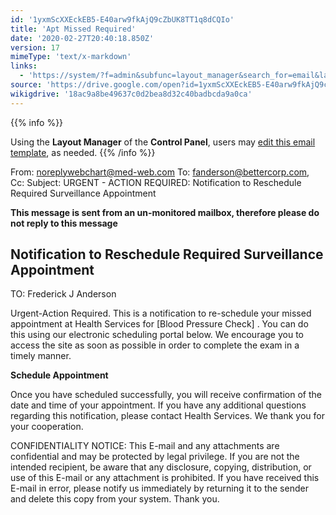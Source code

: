 ```yaml
---
id: '1yxmScXXEckEB5-E40arw9fkAjQ9cZbUK8TT1q8dCQIo'
title: 'Apt Missed Required'
date: '2020-02-27T20:40:18.850Z'
version: 17
mimeType: 'text/x-markdown'
links:
  - 'https://system/?f=admin&subfunc=layout_manager&search_for=email&layout_search=Go&opp=edit&doc_type=EHSREQ&old_module=Email&old_name=Apt+Missed+Required&active=0'
source: 'https://drive.google.com/open?id=1yxmScXXEckEB5-E40arw9fkAjQ9cZbUK8TT1q8dCQIo'
wikigdrive: '18ac9a8be49637c0d2bea8d32c40badbcda9a0ca'
---
```





{{% info %}}

Using the **Layout Manager** of the **Control Panel**, users may [edit this email template](https://system/?f=admin&subfunc=layout_manager&search_for=email&layout_search=Go&opp=edit&doc_type=EHSREQ&old_module=Email&old_name=Apt+Missed+Required&active=0), as needed.
{{% /info %}}



From: noreplywebchart@med-web.com
To: fanderson@bettercorp.com,
Cc:
Subject: URGENT - ACTION REQUIRED: Notification to Reschedule Required Surveillance Appointment

****This message is sent from an un-monitored mailbox, therefore please do not reply to this message****

## **Notification to Reschedule Required Surveillance Appointment**


TO: Frederick J Anderson

Urgent-Action Required. This is a notification to re-schedule your missed appointment at Health Services for [Blood Pressure Check] .
You can do this using our electronic scheduling portal below. We encourage you to access the site as soon as possible in order to complete the exam in a timely manner.

**Schedule Appointment**

Once you have scheduled successfully, you will receive confirmation of the date and time of your appointment.
If you have any additional questions regarding this notification, please contact Health Services.
We thank you for your cooperation.


CONFIDENTIALITY NOTICE: This E-mail and any attachments are confidential and may be protected by legal privilege. If you are not the intended recipient, be aware that any disclosure, copying, distribution, or use of this E-mail or any attachment is prohibited. If you have received this E-mail in error, please notify us immediately by returning it to the sender and delete this copy from your system. Thank you.
